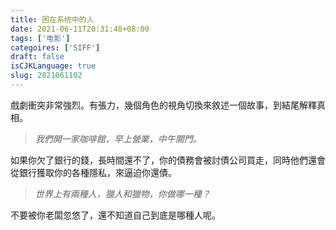 ```yaml
---
title: 困在系统中的人
date: 2021-06-11T20:31:48+08:00
tags: ['电影']
categoires: ['SIFF']
draft: false
isCJKLanguage: true
slug: 2021061102
---
```


戲劇衝突非常強烈。有張力，幾個角色的視角切換來敘述一個故事，到結尾解釋真相。

>  *我們開一家咖啡館，早上營業，中午關門。*

如果你欠了銀行的錢，長時間還不了，你的債務會被討債公司買走，同時他們還會從銀行獲取你的各種隱私，來逼迫你還債。

>  *世界上有兩種人，獵人和獵物，你做哪一種？*

不要被你老闆忽悠了，還不知道自己到底是哪種人呢。